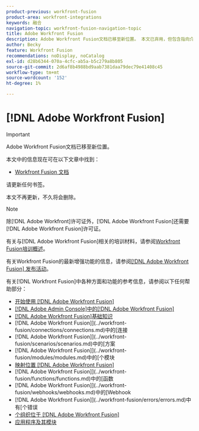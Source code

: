 ```yaml
---
product-previous: workfront-fusion
product-area: workfront-integrations
keywords: 融合
navigation-topic: workfront-fusion-navigation-topic
title: Adobe Workfront Fusion
description: Adobe Workfront Fusion文档已移至新位置。 本文已弃用，但包含指向介绍此功能的新文章的链接。
author: Becky
feature: Workfront Fusion
recommendations: noDisplay, noCatalog
exl-id: d28b6344-070a-4cfc-ab5a-b5c279a8b805
source-git-commit: 2d6af8b4988bd9aab7381daa79dec79e41408c45
workflow-type: tm+mt
source-wordcount: '152'
ht-degree: 1%

---
```


# [!DNL Adobe Workfront Fusion]

>[!IMPORTANT]
>
>Adobe Workfront Fusion文档已移至新位置。
>
>本文中的信息现在可在以下文章中找到：
>
>* [Workfront Fusion 文档](https://experienceleague.adobe.com/docs/workfront-fusion/using/home.html)
>
>请更新任何书签。
>
>本文不再更新，不久将会删除。

>[!NOTE]
>
>除[!DNL Adobe Workfront]许可证外，[!DNL Adobe Workfront Fusion]还需要[!DNL Adobe Workfront Fusion]许可证。

有关与[!DNL Adobe Workfront Fusion]相关的培训材料，请参阅[Workfront Fusion培训概述](https://experienceleague.adobe.com/docs/workfront-learn/tutorials-workfront/fusion/welcome-to-workfront-fusion/workfront-fusion-overview.html)。

有关Workfront Fusion的最新增强功能的信息，请参阅[[!DNL Adobe Workfront Fusion] 发布活动](../product-announcements/product-releases/fusion-release-activity/fusion-release-activity.md)。

有关[!DNL Workfront Fusion]中各种方面和功能的参考信息，请参阅以下任何帮助部分：

* [开始使用 [!DNL Adobe Workfront Fusion]](../workfront-fusion/get-started/get-started.md)
* [ [!DNL Adobe Admin Console]中的[!DNL Adobe Workfront Fusion]](../workfront-fusion/fusion-in-admin-console/fusion-in-admin-console.md)
* [[!DNL Adobe Workfront Fusion]基础知识](../workfront-fusion/workfront-fusion-basics/workfront-fusion-basics.md)
*  [!DNL Adobe Workfront Fusion]](../workfront-fusion/connections/connections.md)中的[连接
*  [!DNL Adobe Workfront Fusion]](../workfront-fusion/scenarios/scenarios.md)中的[方案
*  [!DNL Adobe Workfront Fusion]](../workfront-fusion/modules/modules.md)中的[个模块
* [映射位置 [!DNL Adobe Workfront Fusion]](../workfront-fusion/mapping/mapping.md)
*  [!DNL Adobe Workfront Fusion]](../workfront-fusion/functions/functions.md)中的[函数
*  [!DNL Adobe Workfront Fusion]](../workfront-fusion/webhooks/webhooks.md)中的[Webhook
*  [!DNL Adobe Workfront Fusion]](../workfront-fusion/errors/errors.md)中有[个错误
* [个组织位于 [!DNL Adobe Workfront Fusion]](../workfront-fusion/organizations/organizations.md)
* [应用程序及其模块](../workfront-fusion/apps-and-their-modules/apps-and-their-modules.md)

